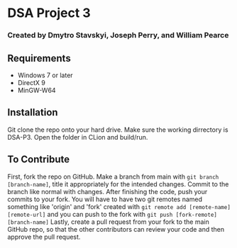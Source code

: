 # DSA Project 3

### Created by Dmytro Stavskyi, Joseph Perry, and William Pearce

## Requirements

- Windows 7 or later
- DirectX 9
- MinGW-W64

## Installation

Git clone the repo onto your hard drive. Make sure the working dirrectory is DSA-P3. Open the folder in CLion and build/run.

## To Contribute

First, fork the repo on GitHub. Make a branch from main with `git branch [branch-name]`, title it appropriately for the intended changes. Commit to the branch like normal with changes. After finishing the code, push your commits to your fork. You will have to have two git remotes named something like 'origin' and 'fork' created with `git remote add [remote-name] [remote-url]` and you can push to the fork with `git push [fork-remote] [branch-name]` Lastly, create a pull request from your fork to the main GitHub repo, so that the other contributors can review your code and then approve the pull request.

